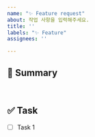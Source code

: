 ```yaml
---
name: "✨ Feature request"
about: 작업 사항을 입력해주세요.
title: ''
labels: "✨ Feature"
assignees: ''

---
```


## 📃 Summary

</br>

## ✅ Task

- [ ] Task 1


</br>
